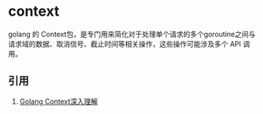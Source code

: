 # context

golang 的 Context包，是专门用来简化对于处理单个请求的多个goroutine之间与请求域的数据、取消信号、截止时间等相关操作，这些操作可能涉及多个 API 调用。

## 引用

1. [Golang Context深入理解](https://juejin.im/post/5a6873fef265da3e317e55b6)